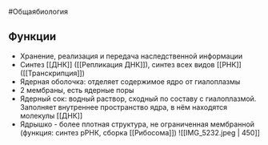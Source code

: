 #Общаябиология 
## Функции
- Хранение, реализация и передача наследственной информации
- Синтез [[ДНК]] ([[Репликация ДНК]]), синтез всех видов [[РНК]] ([[Транскрипция]])
- Ядерная оболочка: отделяет содержимое ядро от гиалоплазмы
- 2 мембраны, есть ядерные поры
- Ядерный сок: водный раствор, сходный по составу с гиалоплазмой. Заполняет внутреннее пространство ядра, в нём находятся молекулы [[ДНК]]
- Ядрышко - более плотная структура, не ограниченная мембранной (функция: синтез рРНК, сборка [[Рибосома]])
![[IMG_5232.jpeg | 450]]